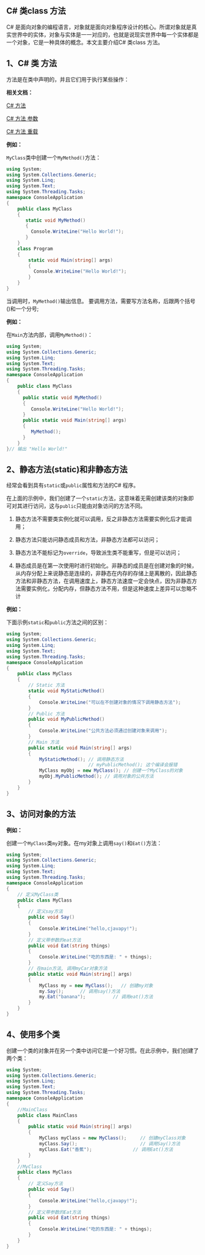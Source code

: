 ## C# 类class 方法

C# 是面向对象的编程语言，对象就是面向对象程序设计的核心。所谓对象就是真实世界中的实体，对象与实体是一一对应的，也就是说现实世界中每一个实体都是一个对象，它是一种具体的概念。本文主要介绍C# 类class 方法。

## 1、C# 类 方法

方法是在类中声明的，并且它们用于执行某些操作：

**相关文档：**

[C# 方法](https://www.cjavapy.com/article/1864/)

[C# 方法 参数](https://www.cjavapy.com/article/1865/)

[C# 方法 重载](https://www.cjavapy.com/article/1866/)

**例如：**

`MyClass`类中创建一个`MyMethod()`方法：

```c#
using System; 
using System.Collections.Generic;
using System.Linq;
using System.Text;
using System.Threading.Tasks;
namespace ConsoleApplication
{
    public class MyClass 
    {
       static void MyMethod()
       {
         Console.WriteLine("Hello World!");
       }
    }
    class Program
    {
        static void Main(string[] args)
        {
          Console.WriteLine("Hello World!");
        }
    }
}
```





当调用时，`MyMethod()`输出信息。 要调用方法，需要写方法名称，后跟两个括号()和一个分号;

**例如：**

在`Main`方法内部，调用`MyMethod()`：

```c#
using System; 
using System.Collections.Generic;
using System.Linq;
using System.Text;
using System.Threading.Tasks;
namespace ConsoleApplication
{
    public class MyClass 
    {
      public static void MyMethod()
      {
         Console.WriteLine("Hello World!");
      }
      public static void Main(string[] args)
      {
         MyMethod();
      }
    }
}// 输出 "Hello World!"
```







## 2、静态方法(static)和非静态方法

经常会看到具有`static`或`public`属性和方法的C# 程序。

在上面的示例中，我们创建了一个`static`方法，这意味着无需创建该类的对象即可对其进行访问，这与`public`只能由对象访问的方法不同。 

1) 静态方法不需要类实例化就可以调用，反之非静态方法需要实例化后才能调用；　

2) 静态方法只能访问静态成员和方法，非静态方法都可以访问；

3) 静态方法不能标记为`override`，导致派生类不能重写，但是可以访问；　　

4) 静态成员是在第一次使用时进行初始化。非静态的成员是在创建对象的时候，从内存分配上来说静态是连续的，非静态在内存的存储上是离散的，因此静态方法和非静态方法，在调用速度上，静态方法速度一定会快点，因为非静态方法需要实例化，分配内存，但静态方法不用，但是这种速度上差异可以忽略不计

**例如：**

下面示例`static`和`public`方法之间的区别：

```c#
using System;
using System.Collections.Generic;
using System.Linq;
using System.Text;
using System.Threading.Tasks;
namespace ConsoleApplication
{
    public class MyClass
    {
        // Static 方法
        static void MyStaticMethod()
        {
            Console.WriteLine("可以在不创建对象的情况下调用静态方法");
        }
        // Public 方法
        public void MyPublicMethod()
        {
            Console.WriteLine("公共方法必须通过创建对象来调用");
        }
        // Main 方法
        public static void Main(string[] args)
        {
            MyStaticMethod(); // 调用静态方法
                              // myPublicMethod(); 这个编译会报错
            MyClass myObj = new MyClass(); // 创建一个MyClass的对象
            myObj.MyPublicMethod(); // 调用对象的公共方法
        }
    }
}
```

## 3、访问对象的方法

**例如：**

创建一个`MyClass`类`my`对象。在my对象上调用`say()`和`Eat()`方法：

```c#
using System;
using System.Collections.Generic;
using System.Linq;
using System.Text;
using System.Threading.Tasks;
namespace ConsoleApplication
{
    // 定义MyClass类
    public class MyClass
    {
        // 定义say方法
        public void Say()
        {
            Console.WriteLine("hello,cjavapy!");
        }
        // 定义带参数的eat方法
        public void Eat(string things)
        {
            Console.WriteLine("吃的东西是: " + things);
        }
        // 在main方法, 调用myCar对象方法
        public static void Main(string[] args)
        {
            MyClass my = new MyClass();   // 创建my对象
            my.Say();      // 调用say()方法
            my.Eat("banana");          // 调用eat()方法
        }
    }
}
```

## 4、使用多个类

创建一个类的对象并在另一个类中访问它是一个好习惯。在此示例中，我们创建了两个类：

```c#
using System;
using System.Collections.Generic;
using System.Linq;
using System.Text;
using System.Threading.Tasks;
namespace ConsoleApplication
{
    //MainClass
    public class MainClass
    {
        public static void Main(string[] args)
        {
            MyClass myClass = new MyClass();     // 创建myClass对象
            myClass.Say();                       // 调用Say()方法
            myClass.Eat("香蕉");               // 调用Eat()方法
        }
    }
    //MyClass
    public class MyClass
    {
        // 定义Say方法
        public void Say()
        {
            Console.WriteLine("hello,cjavapy!");
        }
        // 定义带参数的Eat方法
        public void Eat(string things)
        {
            Console.WriteLine("吃的东西是: " + things);
        }
    }
}
```